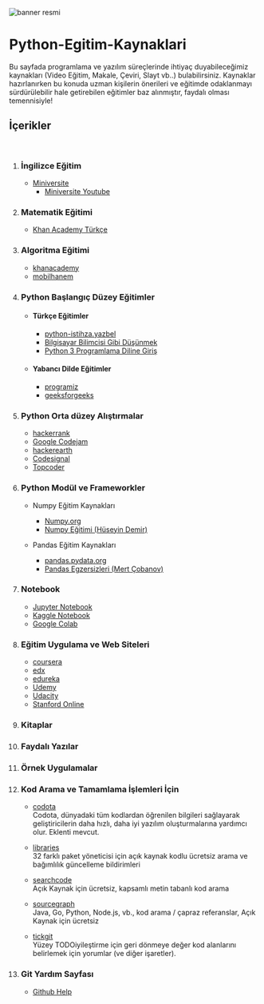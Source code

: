 
![banner resmi](https://miro.medium.com/max/1000/1*rZ35gCues-RXFTscRvX1iQ.png)

# Python-Egitim-Kaynaklari
Bu sayfada programlama ve yazılım süreçlerinde ihtiyaç duyabileceğimiz kaynakları (Video Eğitim, Makale, Çeviri, Slayt vb..) bulabilirsiniz. Kaynaklar hazırlanırken bu konuda uzman kişilerin önerileri ve eğitimde odaklanmayı sürdürülebilir hale getirebilen eğitimler baz alınmıştır, faydalı olması temennisiyle!

## İçerikler
</br>

1. ### İngilizce Eğitim
     - [Miniversite](http://www.ozkancelen.com/)
       - [Miniversite Youtube](https://www.youtube.com/channel/UCyaeK2QAUXoeL1iYykgFHIg/playlists)
       
2. ### Matematik Eğitimi
     - [Khan Academy Türkçe](https://www.youtube.com/user/KhanAcademyTurkce/playlists)

3. ### Algoritma Eğitimi
     - [khanacademy](https://tr.khanacademy.org/computing/computer-science/algorithms)
     - [mobilhanem](https://www.mobilhanem.com/algoritma-egitimleri/)
     
4. ### Python Başlangıç Düzey Eğitimler
     - #### Türkçe Eğitimler
       - [python-istihza.yazbel](https://python-istihza.yazbel.com/)
       - [Bilgisayar Bilimcisi Gibi Düşünmek ](https://erdiyar.files.wordpress.com/2010/03/bbgd_pio.pdf)
       - [Python 3 Programlama Diline Giriş](http://www.bedriemir.com/Python/content.html)
     - #### Yabancı Dilde Eğitimler
       - [programiz](https://www.programiz.com/python-programming)
       - [geeksforgeeks](https://www.geeksforgeeks.org/python-programming-language/?ref=leftbar)

5. ### Python Orta düzey Alıştırmalar
     - [hackerrank](https://www.hackerrank.com/)
     - [Google Codejam](https://codingcompetitions.withgoogle.com/codejam)
     - [hackerearth](https://www.hackerearth.com/)
     - [Codesignal](https://codesignal.com/)
     - [Topcoder](https://www.topcoder.com/)

6. ### Python Modül ve Frameworkler

     - Numpy Eğitim Kaynakları
       - [Numpy.org](https://numpy.org/devdocs/user/quickstart.html#an-example)
       - [Numpy Eğitimi (Hüseyin Demir)](https://www.youtube.com/watch?v=cwEKC6-ZMpY&list=PLCj7QTvBtFBn_j3rceiIVGSEIkBDEt9OP&index=2)
       
     - Pandas Eğitim Kaynakları
       - [pandas.pydata.org](https://pandas.pydata.org/docs/)
       - [Pandas Egzersizleri (Mert Çobanov)](https://www.youtube.com/watch?v=8pn4hSZ-5ds&list=PLk54I7lqQSsaV8SxQDj19JVKfE_cM-Skp)

7. ### Notebook

     - [Jupyter Notebook](https://jupyter.org/try)
     - [Kaggle Notebook](https://www.kaggle.com/)
     - [Google Colab](https://colab.research.google.com/)


8. ### Eğitim Uygulama ve Web Siteleri
     - [coursera](https://www.coursera.org/)
     - [edx](https://www.edx.org/)
     - [edureka](https://www.edureka.co/blog/)
     - [Udemy](https://www.udemy.com/)
     - [Udacity](https://www.udacity.com/)
     - [Stanford Online](https://online.stanford.edu/courses-programs?type=All)
     
9. ### Kitaplar

10. ### Faydalı Yazılar

11. ### Örnek Uygulamalar

12. ### Kod Arama ve Tamamlama İşlemleri İçin

     - [codota](https://www.codota.com/)  
     Codota, dünyadaki tüm kodlardan öğrenilen bilgileri sağlayarak geliştiricilerin daha hızlı, daha iyi yazılım oluşturmalarına yardımcı olur. Eklenti mevcut.
     
     - [libraries](https://libraries.io/)  
     32 farklı paket yöneticisi için açık kaynak kodlu ücretsiz arama ve bağımlılık güncelleme bildirimleri
     
     - [searchcode](https://searchcode.com/)  
Açık Kaynak için ücretsiz, kapsamlı metin tabanlı kod arama

     - [sourcegraph](https://about.sourcegraph.com/)  
Java, Go, Python, Node.js, vb., kod arama / çapraz referanslar, Açık Kaynak için ücretsiz

     - [tickgit](https://www.tickgit.com/)  
Yüzey TODOiyileştirme için geri dönmeye değer kod alanlarını belirlemek için yorumlar (ve diğer işaretler).

13. ### Git Yardım Sayfası

     - [Github Help](https://help.github.com/en/github/writing-on-github/basic-writing-and-formatting-syntax)  
     
     
     
